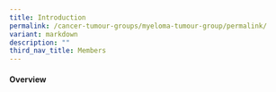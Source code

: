 ```yaml
---
title: Introduction
permalink: /cancer-tumour-groups/myeloma-tumour-group/permalink/
variant: markdown
description: ""
third_nav_title: Members
---
```

#### Overview